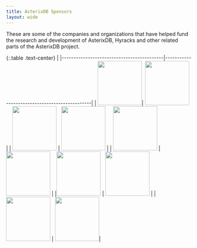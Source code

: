 ```yaml
---
title: AsterixDB Sponsors
layout: wide
---
```


These are some of the companies and organizations that have helped fund the research and development of AsterixDB, Hyracks and other related parts of the AsterixDB project.



{:.table .text-center}
|
|-------------------------------------------|-----------------------------------------------|
| <img src=" {{ site.url }}/img/google.png" height= "120">| <img src=" {{ site.url }}/img/ebay.jpg" height= "120"> |
| <img src=" {{ site.url }}/img/aws.png" height= "120"> | <img src=" {{ site.url }}/img/msft.jpg" height= "120"> |
| <img src=" {{ site.url }}/img/oracle.jpg" height= "120"> | <img src=" {{ site.url }}/img/facebook.jpg" height= "120"> |
|<img src=" {{ site.url }}/img/htc.jpg" height= "120"> |  <img src=" {{ site.url }}/img/nsf.jpg" height= "120"> |
|  <img src=" {{ site.url }}/img/yahoo.jpg" height= "120"> |  <img src=" {{ site.url }}/img/infosys.png" height= "120">|




